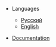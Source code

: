 <!-- navbar.md  -->

* Languages

  * [Русский](/README.md)
  * [English](/en/README.md)

* [Documentation](https://docsify.js.org/#/?id=docsify)